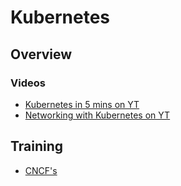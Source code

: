 # Kubernetes

## Overview

### Videos

- [Kubernetes in 5 mins on YT](https://www.youtube.com/watch?v=PH-2FfFD2PU)
- [Networking with Kubernetes on YT](https://www.youtube.com/watch?v=WwQ62OyCNz4)

## Training

- [CNCF's](https://www.cncf.io/certification/training/)
